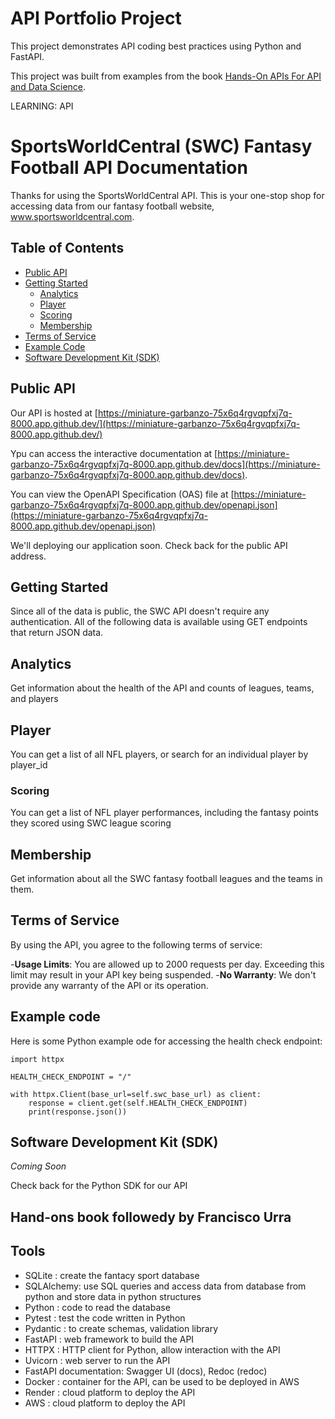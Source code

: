 # API Portfolio Project
This project demonstrates API coding best practices using Python and FastAPI.

This project was built from examples from the book 
 [Hands-On APIs For API and Data Science](https://handsonapibook.com/).


LEARNING:
API

# SportsWorldCentral (SWC) Fantasy Football API Documentation

Thanks for using the SportsWorldCentral API. This is your one-stop shop for accessing data from our fantasy football website, www.sportsworldcentral.com.

## Table of Contents
- [Public API](#public-api)
- [Getting Started](#getting-started)
    - [Analytics](#analytics)
    - [Player](#player)
    - [Scoring](#scoring)
    - [Membership](#membership)
- [Terms of Service](#terms-of-service)
- [Example Code](#example-code)
- [Software Development Kit (SDK)](#software-development-kit-sdk)

## Public API
Our API is hosted at [https://miniature-garbanzo-75x6q4rgvqpfxj7q-8000.app.github.dev/](https://miniature-garbanzo-75x6q4rgvqpfxj7q-8000.app.github.dev/)

Ypu can access the interactive documentation at [https://miniature-garbanzo-75x6q4rgvqpfxj7q-8000.app.github.dev/docs](https://miniature-garbanzo-75x6q4rgvqpfxj7q-8000.app.github.dev/docs).

You can view the OpenAPI Specification (OAS) file at [https://miniature-garbanzo-75x6q4rgvqpfxj7q-8000.app.github.dev/openapi.json](https://miniature-garbanzo-75x6q4rgvqpfxj7q-8000.app.github.dev/openapi.json)

We'll deploying our application soon. Check back for the public API address.

## Getting Started

Since all of the data is public, the SWC API doesn't require any authentication.
All of the following data is available using GET endpoints that return JSON data.

## Analytics

Get information about the health of the API and counts of leagues, teams, and players

## Player
You can get a list of all NFL players, or search for an individual player by player_id

### Scoring
You can get a list of NFL player performances, including the fantasy points they scored using SWC league scoring

## Membership
Get information about all the SWC fantasy football leagues and the teams in them.

## Terms of Service

By using the API, you agree to the following terms of service:

-**Usage Limits**: You are allowed up to 2000 requests per day. Exceeding this limit may result in your API key being suspended.
-**No Warranty**: We don't provide any warranty of the API or its operation.

## Example code

Here is some Python example ode for accessing the health check endpoint:

````
import httpx

HEALTH_CHECK_ENDPOINT = "/"

with httpx.Client(base_url=self.swc_base_url) as client:
    response = client.get(self.HEALTH_CHECK_ENDPOINT)
    print(response.json())
````

## Software Development Kit (SDK)
*Coming Soon*

Check back for the Python SDK for our API


## Hand-ons book followedy by Francisco Urra

## Tools
- SQLite : create the fantacy sport database
- SQLAlchemy: use SQL queries and access data from database from python and store data in python structures
- Python : code to read the database
- Pytest : test the code written in Python
- Pydantic : to create schemas, validation library
- FastAPI : web framework to build the API
- HTTPX : HTTP client for Python, allow interaction with the API
- Uvicorn : web server to run the API
- FastAPI documentation: Swagger UI (docs), Redoc (redoc)
- Docker : container for the API, can be used to be deployed in AWS
- Render : cloud platform to deploy the API
- AWS : cloud platform to deploy the API